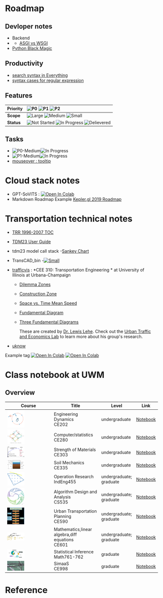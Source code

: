 
# Roadmap
## Devloper notes
* Backend
* * [ASGI vs WSGI](DevNotes/backend.md)
* [Python Black Magic ](DevNotes/PythonBlackMagic.md)
## Productivity 
* [search syntax in Everything](/productivity/search?id=everything)
* [syntax cases for regular expression](/productivity/cheatsheet/cheat_regularExpression.md)

## Features

| **Priority** | ![][p0]  ![][p1]  ![][p2] |
| ------------ | :----------------------------------------------------------- |
| **Scope**    | ![][lg] ![][md]  ![][sm] |
| **Status**   | ![][not-started] ![][in-progress] ![][delivered] |

## Tasks
* ![][p0-medium]![][in-progress]
* ![][p1-medium]![][in-progress]
* [mouseover : tooltip ][not-started]
# Cloud stack notes
* GPT-SoVITS : [![Open In Colab](https://img.shields.io/badge/Colab-F9AB00?style=for-the-badge&logo=googlecolab&color=525252)](https://colab.research.google.com/github/RVC-Boss/GPT-SoVITS/blob/main/colab_webui.ipynb)  
* Markdown Roadmap Example [Kepler.gl 2019 Roadmap](https://raw.githubusercontent.com/wiki/keplergl/kepler.gl/Kepler.gl-2019-Roadmap.md)

# Transportation technical notes

* [TRR 1996-2007 TOC](Research/TRR_TOC.md)

* [TDM23 User Guide](https://ctpsstaff.github.io/tdm23_users_guide/1.0/)

* tdm23 model call stack -[Sankey Chart](https://ctpsstaff.github.io/tdm23_users_guide/1.0/pages/_assets/gisdk_assets/sankey_chart.html)
* TransCAD_bin -[![][001colab]](https://colab.research.google.com/github/jinsanity07git/TransCAD_bin/blob/colab/notebooks/bin2df.ipynb ) 

* [trafficvis](https://trafficvis.com/) : *CEE 310: Transportation Engineering * at University of Illinois at Urbana-Champaign

  * [Dilemma Zones](https://trafficvis.com/dilemma-zone)

  * [Construction Zone](https://trafficvis.com/construction-zone)

  * [Space vs. Time Mean Speed](https://trafficvis.com/space-mean)

  * [Fundamental Diagram](https://trafficvis.com/fundamental-diagram)

  * [Three Fundamental Diagrams](https://trafficvis.com/fundamental-diagrams)

    These are created by [Dr. Lewis Lehe](https://lewislehe.com/). Check out the [Urban Traffic and Economics Lab](https://lehelab.com/) to learn more about his group's research.
  
* [uknow](https://github.com/jinsanity07git/uKnow)



Example tag
[![Open In Colab](https://colab.research.google.com/assets/colab-badge.svg)](https://colab.research.google.com/drive/1O-FeLQhnWab8fHGT95wbbcZo4tjpvBis)
[![Open In Colab](https://img.shields.io/badge/sanity-nb-gold)](https://colab.research.google.com/drive/1O-FeLQhnWab8fHGT95wbbcZo4tjpvBis)

# Class notebook at UWM

## Overview

| Course                                                       | Title                                                | Level                        | Link                            |
| ------------------------------------------------------------ | ---------------------------------------------------- | ---------------------------- | ------------------------------- |
| <img src="./UWM/CE202/Dynamics_img/dynamics_icon.svg" alt="dynamics_icon" style="max-width:40%" /> | Engineering Dynamics<br /> CE202                     | undergraduate                | [Notebook](CE202/Dynamics.md)   |
| <img src="./UWM/img/computer_statistics.png" alt="computer stats" style="max-width:40%;" /> | Computer/statistics <br />CE280                      | undergraduate                | [Notebook](CE280/statistics.md) |
| <img src="./UWM/img/strength.gif"  style="max-width:40%;" />     | Strength of Materials<br />CE303                     | undergraduate                | [Notebook](UWM/CE303/CE303.md)      |
| <img src="./UWM/img/soil mechanics.png" alt="soil_mecha" style="max-width:40%;" /> | Soil Mechanics <br />CE335         | undergraduate                | [Notebook](UWM/CE335/README.md)     |
| <img src="./UWM/img/OR.png" style="max-width:40%;" />            | Operation Research<br />IndEng455                    | undergraduate;<br />graduate | [Notebook](UWM/IndEng455/README.md) |
| <img src="./UWM/img/Algorithm.png" style="max-width:40%;" />     | Algorithm Design and Analysis<br />CS535             | undergraduate;<br />graduate | [Notebook](UWM/CS535/README.md)     |
| <img src="./UWM/img/The-Four-step-model.png"  style="max-width:40%;" /> | Urban Transportation Planning<br />CE590      | undergraduate;<br />graduate | [Notebook](UWM/CE590/README.md)     |
| <img src="./UWM/img/ODE.svg" style="max-width:40%;" />           | Mathematics,linear algebra,diff equations<br />CE601 | undergraduate;<br />graduate | [Notebook](UWM/Math601/math601.md)  |
| <img src="./UWM/img/stats_inference.png"  style="max-width:40%;" /> | Statistical Inference<br />Math761-762            | graduate                     | [Notebook](UWM/Math7612/stat762.md) |
| <img src="./UWM/img/corsim.jpg"  style="max-width:40%;" />       | SimaaS<br />CE998                                    | graduate                     | [Notebook](UWM/CE998/CE998.md)      |





# Reference

[not-started]: https://img.shields.io/badge/-not_started-lightgrey.svg?style=flat-square "Not Started"

[in-progress]: https://img.shields.io/badge/-in_progress-blue.svg?style=flat-square "In Progress"

[delivered]: https://img.shields.io/badge/-delivered-green.svg?style=flat-square " Delievered"

[p0]: https://img.shields.io/badge/-P0-red.svg?style=flat-square&colorB=rgba(177,0,38,0.8) "P0"
[p1]: https://img.shields.io/badge/-P1-orange.svg?style=flat-square&colorB=rgb(253,141,60) "P1"
[p2]: https://img.shields.io/badge/-P2-yellow.svg?style=flat-square&colorB=rgb(254,217,118) "P2"

[lg]: https://img.shields.io/badge/-large-blue.svg?style=flat-square&colorB=rgba(1,102,94,0.9) "Large"
[md]: https://img.shields.io/badge/-medium-green.svg?style=flat-square&colorB=rgb(90,174,100) "Medium"
[sm]: https://img.shields.io/badge/-small-yellowgreen.svg?style=flat-square&colorB=rgb(166,216,90) "Small"

[p0-large]: https://img.shields.io/badge/P0-large-red.svg?style=flat-square&colorA=rgba(177,0,38,0.8)&colorB=rgb(90,174,97) "P0-Large"

[p0-medium]: https://img.shields.io/badge/P0-medium-red.svg?style=flat-square&colorA=rgba(177,0,38,0.8)&colorB=rgb(90,174,97) "P0-Medium"

[p0-small]: https://img.shields.io/badge/P0-small-red.svg?style=flat-square&colorA=rgba(177,0,38,0.8)&colorB=rgb(166,216,90) "P0-Small"

[p1-large]: https://img.shields.io/badge/P1-large-red.svg?style=flat-square&colorA=rgb(253,141,60)&colorB=rgba(1,102,94,0.9) "P1-large"

[p1-medium]: https://img.shields.io/badge/P1-medium-red.svg?style=flat-square&colorA=rgb(253,141,60)&colorB=rgb(90,174,97) "P1-Medium"

[p1-small]: https://img.shields.io/badge/P1-small-red.svg?style=flat-square&colorA=rgb(253,141,60)&colorB=rgb(166,216,90) "P1-Small"

[p2-large]: https://img.shields.io/badge/P2-large-red.svg?style=flat-square&colorA=rgb(254,217,118)&colorB=rgba(1,102,94,0.9) "P1-large"

[p2-medium]: https://img.shields.io/badge/P2-medium-red.svg?style=flat-square&colorA=rgb(254,217,118)&colorB=rgb(90,174,97) "P2-Medium"

[p2-small]: https://img.shields.io/badge/P2-small-red.svg?style=flat-square&colorA=rgb(254,217,118)&colorB=rgb(166,216,90) "P2-Small"

[001colab]: https://img.shields.io/badge/colab-gold "Small"